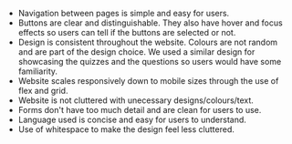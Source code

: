 - Navigation between pages is simple and easy for users.
- Buttons are clear and distinguishable. They also have hover and focus effects so users can tell if the buttons are selected or not.
- Design is consistent throughout the website. Colours are not random and are part of the design choice. We used a similar design for showcasing the quizzes and the questions so users would have some familiarity.
- Website scales responsively down to mobile sizes through the use of flex and grid.
- Website is not cluttered with unecessary designs/colours/text. 
- Forms don't have too much detail and are clean for users to use.
- Language used is concise and easy for users to understand.
- Use of whitespace to make the design feel less cluttered.